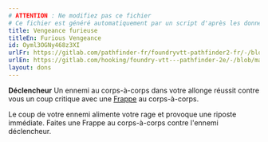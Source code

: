 ```yaml
---
# ATTENTION : Ne modifiez pas ce fichier
# Ce fichier est généré automatiquement par un script d'après les données du module Foundry VTT officiel et de sa traduction
title: Vengeance furieuse
titleEn: Furious Vengeance
id: Oyml3OGNy468z3XI
urlFr: https://gitlab.com/pathfinder-fr/foundryvtt-pathfinder2-fr/-/blob/master/data/feats/Oyml3OGNy468z3XI.htm
urlEn: https://gitlab.com/hooking/foundry-vtt---pathfinder-2e/-/blob/master/packs/data/feats.db/furious-vengeance.json
layout: dons
---
```

**Déclencheur** Un ennemi au corps-à-corps dans votre allonge réussit contre vous un coup critique avec une [Frappe](../actions/frapper.html) au corps-à-corps.

Le coup de votre ennemi alimente votre rage et provoque une riposte immédiate. Faites une Frappe au corps-à-corps contre l'ennemi déclencheur.
